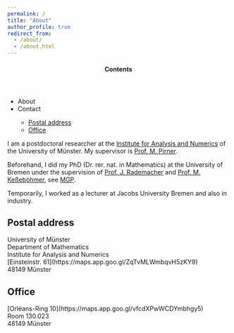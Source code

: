 ```yaml
---
permalink: /
title: "About"
author_profile: true
redirect_from: 
  - /about/
  - /about.html
---
```

<aside class="sidebar__right ">
           <nav class="toc">
                      <header><h4 class="nav__title">
                                 Contents
                      </h4>
                      </header>
                      <ul class="toc__menu">
                                 <li>About</a></li>
                                  <li>Contact</a></li>
                                    <ul>
                                      <li><a href="#postal">Postal address</a></li>
                                      <li><a href="#office">Office</a></li>
                                    </ul>
                     </ul>
           </nav>
</aside>

I am a postdoctoral researcher at the [Institute for Analysis and Numerics](https://www.uni-muenster.de/AMM/en/index.shtml) of the University of Münster. My supervisor is [Prof. M. Pirner](https://www.uni-muenster.de/AMM/en/Pirner/index.shtml).

Beforehand, I did my PhD (Dr. rer. nat. in Mathematics) at the University of Bremen under the supervision of [Prof. J. Rademacher](https://www.math.uni-hamburg.de/en/forschung/bereiche/am/ang-dynamische-systeme/personen/rademacher-jens.html) and [Prof. M. Keßeböhmer](https://www.uni-bremen.de/dynsys/members/prof-dr-marc-kesseboehmer), see [MGP](https://www.genealogy.math.ndsu.nodak.edu/id.php?id=277103).

Temporarily, I worked as a lecturer at Jacobs University Bremen and also in industry.
<h2 id="postal">Postal address</h2>
University of Münster<br>
Department of Mathematics<br>
Institute for Analysis and Numerics<br>
[Einsteinstr. 61](https://maps.app.goo.gl/ZqTvMLWmbqvH5zKY9)<br>
48149 Münster

<h2 id="office">Office</h2>
[Orléans-Ring 10](https://maps.app.goo.gl/vfcdXPwWCDYmbhgy5)<br>
Room 130.023<br>
48149 Münster




 

